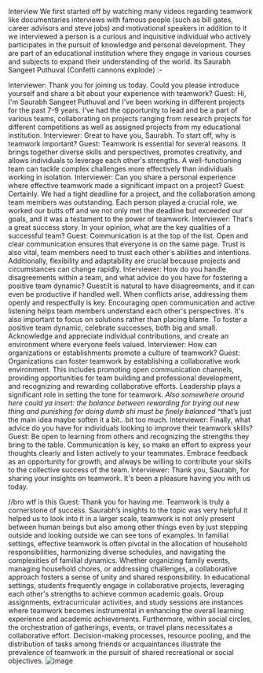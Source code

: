 Interview
We first started off by watching many videos regarding teamwork like documentaries interviews with famous people (such as bill gates, career advisors and steve jobs) and motivational speakers in addition to it we interviewed  a person is a curious and inquisitive individual who actively participates in the pursuit of knowledge and personal development. They are part of an educational institution where they engage in various courses and subjects to expand their understanding of the world. Its Saurabh Sangeet Puthuval (Confetti cannons explode) :-

Interviewer: Thank you for joining us today. Could you please introduce yourself and share a bit about your experience with teamwork?
Guest: Hi, I'm Saurabh Sangeet Puthuval and I've been working in different projects for the past 7-9  years. I've had the opportunity to lead and be a part of various teams, collaborating on projects ranging from research projects for different competitions as well as assigned projects from my educational institution.
Interviewer: Great to have you, Saurabh. To start off, why is teamwork important?
Guest: Teamwork is essential for several reasons. It brings together diverse skills and perspectives, promotes creativity, and allows individuals to leverage each other's strengths. A well-functioning team can tackle complex challenges more effectively than individuals working in isolation.
Interviewer: Can you share a personal experience where effective teamwork made a significant impact on a project?
Guest: Certainly. We had a tight deadline for a project, and the collaboration among team members was outstanding. Each person played a crucial role, we worked our butts off and we not only met the deadline but exceeded our goals, and it was a testament to the power of teamwork.
Interviewer: That's a great success story. In your opinion, what are the key qualities of a successful team?
Guest: Communication is at the top of the list. Open and clear communication ensures that everyone is on the same page. Trust is also vital, team members need to trust each other's abilities and intentions. Additionally, flexibility and adaptability are crucial because projects and circumstances can change rapidly.
Interviewer: How do you handle disagreements within a team, and what advice do you have for fostering a positive team dynamic?
Guest:It is natural to have disagreements, and it can even be productive if handled well. When conflicts arise, addressing them openly and respectfully is key. Encouraging open communication and active listening helps team members understand each other's perspectives. It's also important to focus on solutions rather than placing blame.
To foster a positive team dynamic, celebrate successes, both big and small. Acknowledge and appreciate individual contributions, and create an environment where everyone feels valued.
Interviewer: How can organizations or establishments promote a culture of teamwork?
Guest: Organizations can foster teamwork by establishing a collaborative work environment. This includes promoting open communication channels, providing opportunities for team building and professional development, and recognizing and rewarding collaborative efforts. Leadership plays a significant role in setting the tone for teamwork.
*Also somewhere around here could ya insert: the balance between rewarding for trying out new thing and punishing for doing dumb shi must be finely balanced* ^that’s just the main idea maybe soften it a bit.. bit too much.
Interviewer: Finally, what advice do you have for individuals looking to improve their teamwork skills?
Guest: Be open to learning from others and recognizing the strengths they bring to the table. Communication is key, so make an effort to express your thoughts clearly and listen actively to your teammates. Embrace feedback as an opportunity for growth, and always be willing to contribute your skills to the collective success of the team.
Interviewer: Thank you, Saurabh, for sharing your insights on teamwork. It's been a pleasure having you with us today.

//bro wtf is this
Guest: Thank you for having me. Teamwork is truly a cornerstone of success.
Saurabh’s insights to the topic was very helpful it helped us to look into it in a larger scale, teamwork is not only present between human beings but also among other things even by just stepping outside and looking outside we can see tons of examples. In familial settings, effective teamwork is often pivotal in the allocation of household responsibilities, harmonizing diverse schedules, and navigating the complexities of familial dynamics. Whether organizing family events, managing household chores, or addressing challenges, a collaborative approach fosters a sense of unity and shared responsibility.
In educational settings, students frequently engage in collaborative projects, leveraging each other's strengths to achieve common academic goals. Group assignments, extracurricular activities, and study sessions are instances where teamwork becomes instrumental in enhancing the overall learning experience and academic achievements.
Furthermore, within social circles, the orchestration of gatherings, events, or travel plans necessitates a collaborative effort. Decision-making processes, resource pooling, and the distribution of tasks among friends or acquaintances illustrate the prevalence of teamwork in the pursuit of shared recreational or social objectives.
![image](https://github.com/mastorious/Interview-/assets/96821475/65eb2e0f-4e86-4eb8-87aa-2859285eb16d)
